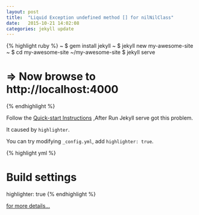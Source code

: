 ```yaml
---
layout: post
title:  "Liquid Exception undefined method [] for nilNilClass"
date:   2015-10-21 14:02:08
categories: jekyll update
---
```

{% highlight ruby %}
~ $ gem install jekyll
~ $ jekyll new my-awesome-site
~ $ cd my-awesome-site
~/my-awesome-site $ jekyll serve
# => Now browse to http://localhost:4000
{% endhighlight %}

Follow the [Quick-start Instructions][jekyll] ,After Run Jekyll serve got this problem.

It caused by `highlighter`.

You can try modifying `_config.yml`, add `highlighter: true`.

{% highlight yml %}
# Build settings
highlighter: true
{% endhighlight %}

[for more details...][details]

[jekyll]:      http://jekyllrb.com
[details]:     https://github.com/jekyll/jekyll/issues/2678

